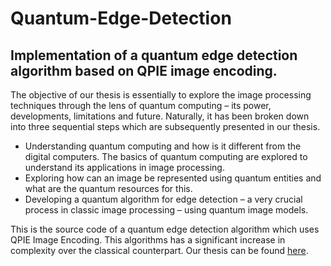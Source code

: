 # Quantum-Edge-Detection

## Implementation of a quantum edge detection algorithm based on QPIE image encoding.

The objective of our thesis is essentially to explore the image processing techniques through the lens of quantum computing – its power, developments, limitations and future. Naturally, it has been broken down into three sequential steps which are subsequently presented in our thesis.
- Understanding quantum computing and how is it different from the digital computers. The basics of quantum computing are explored to understand its applications in image processing.
- Exploring how can an image be represented using quantum entities and what are the quantum resources for this.
- Developing a quantum algorithm for edge detection – a very crucial process in classic image processing – using quantum image models.

This is the source code of a quantum edge detection algorithm which uses QPIE Image Encoding. This algorithms has a significant increase in complexity over the classical counterpart. Our thesis can be found [here](https://acrobat.adobe.com/link/review?uri=urn:aaid:scds:US:93f63192-7702-49c7-9c9e-cb29b09fdad6).
